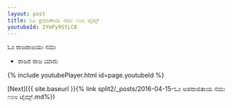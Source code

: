 ```yaml
---
layout: post
title: ಓಂ ಪ್ರಮಾಣಾಯ ನಮಃ ೧೦೮ ಟೈಮ್ಸ್
youtubeId: 2YmPy9StLC8
---
```

 
 
 ಓಂ ರಾಜರಾಜಯಃ ನಮಃ  
 
 -  ರಾಜರ ರಾಜ ಯಾರು 
 
  
 
  
 
 
 
 
 
 


{% include youtubePlayer.html id=page.youtubeId %}
 
[Next]({{ site.baseurl }}{% link  split2/_posts/2016-04-15-ಓಂ ಅಪರಾಜಿತಾಯ ನಮಃ ೧೦೮ ಟೈಮ್ಸ್.md%})
 
